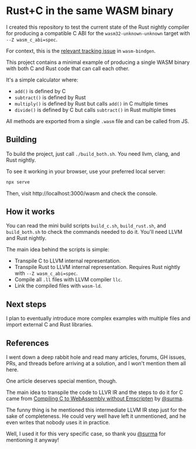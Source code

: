 # Rust+C in the same WASM binary

I created this repository to test the current state of the Rust nightly compiler for producing a compatible C ABI for the `wasm32-unknown-unknown` target with `--Z wasm_c_abi=spec`.

For context, this is the [relevant tracking issue](https://github.com/rustwasm/wasm-bindgen/issues/3454) in `wasm-bindgen`.

This project contains a minimal example of producing a single WASM binary with both C and Rust code that can call each other.

It's a simple calculator where:

- `add()` is defined by C
- `subtract()` is defined by Rust
- `multiply()` is defined by Rust but calls `add()` in C multiple times
- `divide()` is defined by C but calls `subtract()` in Rust multiple times

All methods are exported from a single `.wasm` file and can be called from JS.

## Building

To build the project, just call `./build_both.sh`. You need llvm, clang, and Rust nightly.

To see it working in your browser, use your preferred local server:

```bash
npx serve
```

Then, visit http://localhost:3000/wasm and check the console.

## How it works

You can read the mini build scripts `build_c.sh`, `build_rust.sh`, and `build_both.sh` to check the commands needed to do it. You'll need LLVM and Rust nightly.

The main idea behind the scripts is simple:

- Transpile C to LLVM internal representation.
- Transpile Rust to LLVM internal representation. Requires Rust nightly with `--Z wasm_c_abi=spec`.
- Compile all `.ll` files with LLVM compiler `llc`.
- Link the compiled files with `wasm-ld`.

## Next steps

I plan to eventually introduce more complex examples with multiple files and import external C and Rust libraries.

## References

I went down a deep rabbit hole and read many articles, forums, GH issues, PRs, and threads before arriving at a solution, and I won't mention them all here.

One article deserves special mention, though.

The main idea to transpile the code to LLVR IR and the steps to do it for C came from [Compiling C to WebAssembly without Emscripten](https://dassur.ma/things/c-to-webassembly) by [@surma](https://github.com/surma).

The funny thing is he mentioned this intermediate LLVM IR step just for the sake of completeness. He could very well have left it unmentioned, and he even writes that nobody uses it in practice.

Well, I used it for this very specific case, so thank you [@surma](https://github.com/surma) for mentioning it anyway!

